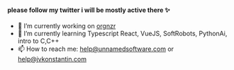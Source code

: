 #### please follow my twitter i will be mostly active there ✨
- 🔭 I’m currently working on [orgnzr]("https://twitter.com/orgnzr")
- 🌱 I’m currently learning Typescript React, VueJS, SoftRobots, PythonAi, intro to C,C++
- 📫 How to reach me: [help@unnamedsoftware.com](mail:help@unnamedsoftware.com) or [help@jvkonstantin.com](mail:help@jvkonstantin.com)
